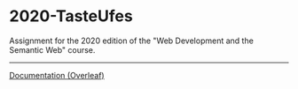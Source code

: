 # 2020-TasteUfes
Assignment for the 2020 edition of the "Web Development and the Semantic Web" course.

---

[Documentation (Overleaf)](https://www.overleaf.com/read/xyqtgkkpxqpr)